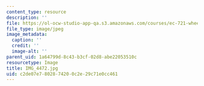 ```yaml
---
content_type: resource
description: ''
file: https://ol-ocw-studio-app-qa.s3.amazonaws.com/courses/ec-721-wheelchair-design-in-developing-countries-spring-2009/c2de07e7802874200c2e29c71e0cc461_IMG_4472.jpg
file_type: image/jpeg
image_metadata:
  caption: ''
  credit: ''
  image-alt: ''
parent_uid: 1a64799d-8c43-b3cf-02d8-abe22053510c
resourcetype: Image
title: IMG_4472.jpg
uid: c2de07e7-8028-7420-0c2e-29c71e0cc461
---
```

